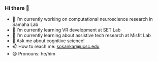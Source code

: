 ### Hi there 👋
- 🧠 I’m currently working on computational neuroscience research in Samaha Lab
- 🌱 I’m currently learning VR development at SET Lab
- 🌱 I’m currently learning about assistive tech research at Misfit Lab
- 💬 Ask me about cognitive science!
- 📫 How to reach me: sosankar@ucsc.edu
- 😄 Pronouns: he/him
<!--
**sosankar/sosankar** is a ✨ _special_ ✨ repository because its `README.md` (this file) appears on your GitHub profile.

Here are some ideas to get you started:


-->
